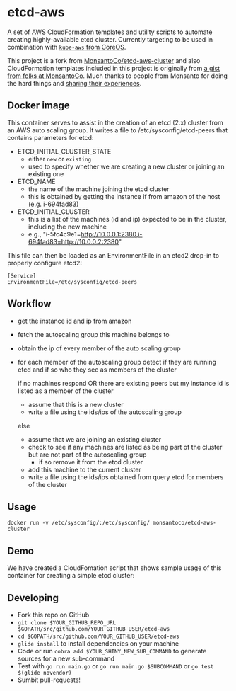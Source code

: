 etcd-aws
========

A set of AWS CloudFormation templates and utility scripts to automate creating highly-available etcd cluster.
Currently targeting to be used in combination with [`kube-aws` from CoreOS](https://github.com/coreos/coreos-kubernetes/tree/master/multi-node/aws).

This project is a fork from [MonsantoCo/etcd-aws-cluster](https://github.com/MonsantoCo/etcd-aws-cluster) and also CloudFormation templates included in this project is originally from [a gist from folks at MonsantoCo](https://gist.github.com/tj-corrigan/3baf86051471062b2fb7). Much thanks to people from Monsanto for doing the hard things and [sharing their experiences](http://engineering.monsanto.com/2015/06/12/etcd-clustering/).

Docker image
------------

This container serves to assist in the creation of an etcd (2.x) cluster from an AWS auto scaling group. It writes a file to /etc/sysconfig/etcd-peers that contains parameters for etcd:

- ETCD_INITIAL_CLUSTER_STATE
  - either `new` or `existing`   
  - used to specify whether we are creating a new cluster or joining an existing one
- ETCD_NAME
  - the name of the machine joining the etcd cluster
  - this is obtained by getting the instance if from amazon of the host (e.g. i-694fad83)
- ETCD_INITIAL_CLUSTER
  - this is a list of the machines (id and ip) expected to be in the cluster, including the new machine
  - e.g., "i-5fc4c9e1=http://10.0.0.1:2380,i-694fad83=http://10.0.0.2:2380"

This file can then be loaded as an EnvironmentFile in an etcd2 drop-in to properly configure etcd2:

```
[Service]
EnvironmentFile=/etc/sysconfig/etcd-peers
```

Workflow
--------

- get the instance id and ip from amazon
- fetch the autoscaling group this machine belongs to
- obtain the ip of every member of the auto scaling group
- for each member of the autoscaling group detect if they are running etcd and if so who they see as members of the cluster

  if no machines respond OR there are existing peers but my instance id is listed as a member of the cluster  

    - assume that this is a new cluster
    - write a file using the ids/ips of the autoscaling group 
  
  else 

    - assume that we are joining an existing cluster
    - check to see if any machines are listed as being part of the cluster but are not part of the autoscaling group
      -  if so remove it from the etcd cluster  
    - add this machine to the current cluster
    - write a file using the ids/ips obtained from query etcd for members of the cluster


Usage
-----

```docker run -v /etc/sysconfig/:/etc/sysconfig/ monsantoco/etcd-aws-cluster```

Demo
----

We have created a CloudFomation script that shows sample usage of this container for creating a simple etcd cluster: 

Developing
----------

* Fork this repo on GitHub
* `git clone $YOUR_GITHUB_REPO_URL $GOPATH/src/github.com/YOUR_GITHUB_USER/etcd-aws`
* `cd $GOPATH/src/github.com/YOUR_GITHUB_USER/etcd-aws`
* `glide install` to install dependencies on your machine
* Code or run `cobra add $YOUR_SHINY_NEW_SUB_COMMAND` to generate sources for a new sub-command
* Test with `go run main.go` or `go run main.go $SUBCOMMAND` or `go test $(glide novendor)`
* Sumbit pull-requests!
